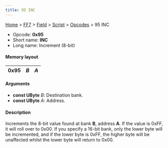 ```yaml
---
title: 95 INC
---
```


[Home](../../../../Main%20Page.md.md) > [FF7](../../../../FF7.md) > [Field](../../../Field.md) > [Script](../../Script.md) > [Opcodes](../Opcodes.md) > 95 INC

-   Opcode: **0x95**
-   Short name: **INC**
-   Long name: Increment (8-bit)

#### Memory layout

| 0x95 | *B* | *A* |
|------|-----|-----|

#### Arguments

-   **const UByte** *B*: Destination bank.
-   **const UByte** *A*: Address.

#### Description

Increments the 8-bit value found at bank **B**, address **A**. If the
value is 0xFF, it will roll over to 0x00. If you specify a 16-bit bank,
only the lower byte will be incremented, and if the lower byte is 0xFF,
the higher byte will be unaffected whilst the lower byte will return to
0x00.
